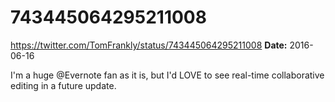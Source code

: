 # 743445064295211008
https://twitter.com/TomFrankly/status/743445064295211008
**Date:** 2016-06-16

I'm a huge @Evernote fan as it is, but I'd LOVE to see real-time collaborative editing in a future update.
